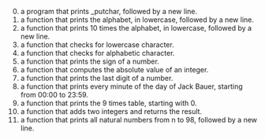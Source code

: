 00. a program that prints _putchar, followed by a new line.
01. a function that prints the alphabet, in lowercase, followed by a new line.
02. a function that prints 10 times the alphabet, in lowercase, followed by a new line.
03. a function that checks for lowercase character.
04. a function that checks for alphabetic character.
05.  a function that prints the sign of a number.
06. a function that computes the absolute value of an integer.
07. a function that prints the last digit of a number.
08. a function that prints every minute of the day of Jack Bauer, starting from 00:00 to 23:59.
09. a function that prints the 9 times table, starting with 0.
10. a function that adds two integers and returns the result.
11. a function that prints all natural numbers from n to 98, followed by a new line.
